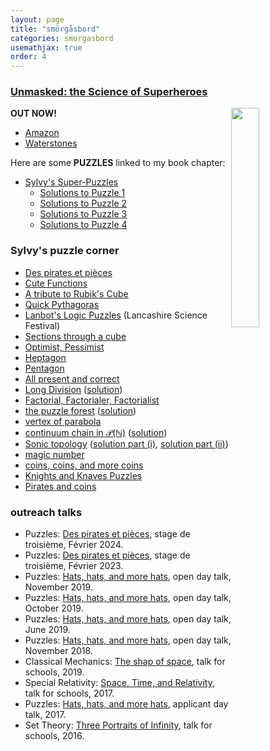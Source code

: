 ```yaml
---
layout: page
title: "smörgåsbord"
categories: smorgasbord
usemathjax: true
order: 4
---
```


### <a class="linkdebugmain" href="https://www.waterstones.com/book/unmasked/s-anscombe/n-danino/9781912979080?fbclid=IwAR2kkLuFbVRS0TvOr9etGZMB2E45oH8KkBVce9FdiyK7Mg01zQ-5km-6hlo">Unmasked: the Science of Superheroes</a>

<img src="/IMAGES/sylvy.jpg" width="30%" style="float:right;">

__OUT NOW!__

- [Amazon](https://www.amazon.co.uk/Unmasked-Science-Superheroes-Robert-Walsh/dp/191297908X/ref=sr_1_1?keywords=unmasked%3A+the+science+of+superheroes&qid=1583537025&sr=8-1)
- [Waterstones](https://www.waterstones.com/book/unmasked/robert-walsh/sarita-robsinson/9781912979080)

Here are some __PUZZLES__ linked to my book chapter:

- [Sylvy's Super-Puzzles](https://drive.google.com/open?id=1K-xXXL_MDcRIw9oqBXxBkids8Tl2Re_h)
	- [Solutions to Puzzle 1](https://drive.google.com/open?id=1wRbmZ1NnrsDi8owL3eR67jT6qxY08q15)
	- [Solutions to Puzzle 2](https://drive.google.com/open?id=1FMIm128PyFPKjqdvzH1HVODcymrDQImU)
	- [Solutions to Puzzle 3](https://drive.google.com/open?id=1eJuCq47qeHz4Rfd2CNA6HNJZ3k5jwQ1f)
	- [Solutions to Puzzle 4](https://drive.google.com/open?id=1-ygDZoILj3275DNXMXMRT27L7ij6tEp8)



### Sylvy's puzzle corner

- [Des pirates et pièces](https://drive.google.com/file/d/1LBaCjRsT_o4lBUQ2_aqhyjeVFe-fmdLs/view?usp=sharing)
- [Cute Functions](https://drive.google.com/file/d/1Y1f2rfKFNoUjqvpLnxobaEXha8kieE4C/view?usp=sharing)
- [A tribute to Rubik's Cube](https://drive.google.com/open?id=1tB2ceF85zjMHMrlukyXEf2utWGk3PJQP)
- [Quick Pythagoras](https://drive.google.com/open?id=1HCCLIiGS2ZN34gsOxerLYGKWJQ2A6LnX)
- [Lanbot's Logic Puzzles](http://www.lancashiresciencefestival.co.uk/wp-content/uploads/2018/07/LanBots-Logic-Puzzles-with-Sylvy-Anscombe.pdf) (Lancashire Science Festival)
- [Sections through a cube](https://drive.google.com/open?id=1u_NX6uAT93VMB0dWBZ7H-ormCrMrvunj)
- [Optimist, Pessimist](https://drive.google.com/open?id=1qw4hcQVZuDdAIN7PVrJFyGeFI9-diA3K)
- [Heptagon](https://drive.google.com/open?id=18VD2zNDJ8hqHkcfm31bhq0r1RD2BP7_L)
- [Pentagon](https://drive.google.com/open?id=1C7FPQGbc-vId4bIBpV80zd5vjlODTs1C)
- [All present and correct](https://drive.google.com/open?id=1K_bxWt_s-gOUMPh3kr09PwLfbLG4ltHJ)
- [Long Division](https://drive.google.com/open?id=1sqPjD3kr-AVhtlYdnC8aiK3EzGgzSqKt) ([solution](https://drive.google.com/open?id=1-uXa83mTjN0bqq_PQA50opMN65vxL1su))
- [Factorial, Factorialer, Factorialist](https://drive.google.com/open?id=1zi9g_C_2DwsdwjM502mbQgqR5IEmHKvv)
- [the puzzle forest](https://drive.google.com/open?id=0B6bVmoUt7QTXNEZndDdxLXU0SFk)
	([solution](https://drive.google.com/open?id=0B6bVmoUt7QTXeGRLWjE4SmZLSnc))
- [vertex of parabola](https://sylvyanscombe.wordpress.com/2015/11/10/puzzle-corner-sylvys-puzzle-5/)
- [continuum chain in $\mathcal{P}(\mathbb{N})$](https://sylvyanscombe.wordpress.com/2015/10/28/sylvys-weekly-puzzle-4/)
	([solution](https://sylvyanscombe.wordpress.com/2015/12/18/puzzle-corner-solution-to-sylvys-puzzle-4/))
- [Sonic topology](https://sylvyanscombe.wordpress.com/2015/10/14/sylvys-weekly-puzzle-3/)
	([solution part (i)](https://sylvyanscombe.wordpress.com/2015/10/28/sylvys-weekly-puzzle-3-solution-part-i/),
	[solution part (ii)](https://sylvyanscombe.wordpress.com/2015/11/10/sylvys-weekly-puzzle-3-solution-part-ii/))
- [magic number](https://drive.google.com/open?id=1rvjFVInD3iZtZ7yJK_LJnPMunG7ZaWnK)
- [coins, coins, and more coins](https://drive.google.com/open?id=1mAd5D5rg_gJ24VKEb5f6j69ICRuPzb5q)
- [Knights and Knaves Puzzles](https://drive.google.com/open?id=1dBMwVTqsjnDuiwT3ObaYLPI5c8DL0zT0)
- [Pirates and coins](https://drive.google.com/file/d/0B6bVmoUt7QTXdzRlNERaZEVYLVk/view?usp=sharing)

<!--
<a name="misc"></a>

<br>
<hr>

	<h3>miscellany of fun maths</h3>

	<ul>
	<li>Analysis: <a href="https://drive.google.com/open?id=1ZhW7-zUUB8RayZt7QXKV1t05qzp_GsQl">a few tricky questions</a> about convergence and continuity</li>
-->
<!--
<li>Strategy/Set Theory: Hat problems (joint work with <a href="">Rob Leek</a>)</li>
<li>Euler characteristic, graphs, solids</li>
<li>Tennis</li>
<li>Kittens</li>
<li>naive calculus</li>
<li>non-Euclidean geometry</li>
<li>Rigid structure of Platonic solids, lengths, areas, and volumes</li>
<li>colourings of solids</li>
<li>Spinning Platonic Solids</li>
<li>Conic sections</li>
<li>Four switches, levers</li>
<li>Hairy Ball Theorem</li>
<li>Pancake Theorem, Red and blue points on the plane</li>
<li>Permutations with jam</li>
<li>Homogeneity, random graph, $(\mathbb{Q},<)$, back-and-forth</li>
</ul>
-->



### outreach talks

- Puzzles: [Des pirates et pièces](https://drive.google.com/file/d/1LBaCjRsT_o4lBUQ2_aqhyjeVFe-fmdLs/view?usp=sharing), stage de troisième, Février 2024.
- Puzzles: [Des pirates et pièces](https://drive.google.com/file/d/1i8fPiYukmXNtW5OP4D0BCoDrzeOag7s6/view?usp=sharing), stage de troisième, Février 2023.
- Puzzles: [Hats, hats, and more hats](https://drive.google.com/open?id=1eRqj-A6q05ynuF0gFdmdLlzcNR156RLW), open day talk, November 2019.
- Puzzles: [Hats, hats, and more hats](https://drive.google.com/open?id=1oD4068p2Syn592eL7c1GTnTWy811Ej83), open day talk, October 2019.
- Puzzles: [Hats, hats, and more hats](https://drive.google.com/open?id=1j2KDC1HJT0EvARMgLsR3owru02GW0_Zd), open day talk, June 2019.
- Puzzles: [Hats, hats, and more hats](https://drive.google.com/file/d/16upRZMhJ390JKjS1NTPswtYguRw0UHGX/view?usp=sharing), open day talk, November 2018.
- Classical Mechanics: [The shap of space](https://drive.google.com/open?id=1buzUlM53xO7g-ypTGByyi8nizZP66BI7), talk for schools, 2019.
- Special Relativity: [Space, Time, and Relativity](https://drive.google.com/open?id=1NYQ_7u_t5PZj0s7-FxAAj2XbVeVyRUXG), talk for schools, 2017.
- Puzzles: [Hats, hats, and more hats](https://drive.google.com/open?id=0B6bVmoUt7QTXanpPdndZcE9pdzY4UGVlX0pQckpJYW12aUJN), applicant day talk, 2017.
- Set Theory: [Three Portraits of Infinity](https://drive.google.com/open?id=0B6bVmoUt7QTXc1ZsM3E4U1RUMDA), talk for schools, 2016.

<!--
	<li>Logic: <a href="https://drive.google.com/open?id=0B6bVmoUt7QTXT0ZpZ252ZUFVaDg">Logic, Puzzles, and G&ouml;del's Incompleteness Theorems</a>, talk for schools, 2014.</li>
	<li>Set Theory: <a href="https://drive.google.com/open?id=0B6bVmoUt7QTXT2kySmJuQXpfeTA">Cantor's Infinities</a>, talk for schools, 2011.</li>
-->
